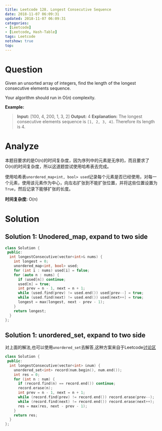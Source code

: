 ```yaml
---
title: Leetcode 128. Longest Consecutive Sequence
date: 2018-11-07 06:09:31
updated: 2018-11-07 06:09:31
categories:
- [Leetcode]
- [Leetcode, Hash-Table]
tags: Leetcode
notshow: true
top:
---
```


# Question

Given an unsorted array of integers, find the length of the longest consecutive elements sequence.

Your algorithm should run in O(_n_) complexity.

**Example:**

> **Input:** [100, 4, 200, 1, 3, 2]
> **Output:** 4
> **Explanation:** The longest consecutive elements sequence is `[1, 2, 3, 4]`. Therefore its length is 4.

<!-- more -->

# Analyze

本题目要求的是O(n)的时间复杂度，因为序列中的元素是无序的，而且要求了O(n)的时间复杂度，所以这道题尝试使用哈希表去完成。

使用哈希表`unordered_map<int, bool> used`记录每个元素是否已经使用，对每一个元素，使用该元素作为中心，向左右扩张到不能扩张位置，并将这些位置设置为`True`，然后记录下能够扩张的长度。

**时间复杂度:** O(n)

# Solution

## Solution 1: Unodered_map, expand to two side

```cpp
class Solution {
 public:
  int longestConsecutive(vector<int>& nums) {
    int longest = 0;
    unordered_map<int, bool> used;
    for (int i : nums) used[i] = false;
    for (auto n : nums) {
      if (used[n]) continue;
      used[n] = true;
      int prev = n - 1, next = n + 1;
      while (used.find(prev) != used.end()) used[prev--] = true;
      while (used.find(next) != used.end()) used[next++] = true; 
      longest = max(longest, next - prev - 1);
    }
    return longest;
  }
};
```

## Solution 1: unordered_set, expand to two side

对上面的解法,也可以使用`unordered_set`去解答,这种方案来自于Leetcode[讨论区](https://leetcode.com/problems/longest-consecutive-sequence/discuss/41060/A-simple-C%2B%2Bsolution-using-unordered_set.And-simple-consideration-about-this-problem)

```cpp
class Solution {
 public:
  int longestConsecutive(vector<int> &num) {
    unordered_set<int> record(num.begin(), num.end());
    int res = 0;
    for (int n : num) {
      if (record.find(n) == record.end()) continue;
      record.erase(n);
      int prev = n - 1, next = n + 1;
      while (record.find(prev) != record.end()) record.erase(prev--);
      while (record.find(next) != record.end()) record.erase(next++);
      res = max(res, next - prev - 1);
    }
    return res;
  }
};
```
